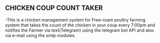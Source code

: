 ## CHICKEN COUP COUNT TAKER

-This is a chicken management system for Free-roam poultry farming system that takes the count of the chicken in your coup every 7:00pm and notifies the Farmer via text(Telegram) using the telegram bot APi and also via e-mail using the smtp modules.
